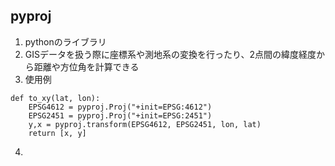 ## pyproj  
1. pythonのライブラリ  
2. GISデータを扱う際に座標系や測地系の変換を行ったり、2点間の緯度経度から距離や方位角を計算できる  
3. 使用例
```python:pyproj
def to_xy(lat, lon):
    EPSG4612 = pyproj.Proj("+init=EPSG:4612")
    EPSG2451 = pyproj.Proj("+init=EPSG:2451")
    y,x = pyproj.transform(EPSG4612, EPSG2451, lon, lat)
    return [x, y]
```
4. 

